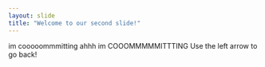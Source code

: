 ```yaml
---
layout: slide
title: "Welcome to our second slide!"
---
```

im cooooommmitting ahhh im COOOMMMMMITTTING
Use the left arrow to go back!
